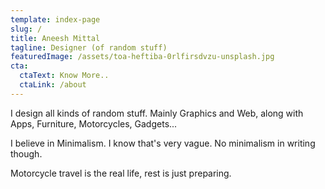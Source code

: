 ```yaml
---
template: index-page
slug: /
title: Aneesh Mittal
tagline: Designer (of random stuff)
featuredImage: /assets/toa-heftiba-0rlfirsdvzu-unsplash.jpg
cta:
  ctaText: Know More..
  ctaLink: /about
---
```

I design all kinds of random stuff. Mainly Graphics and Web, along with Apps, Furniture, Motorcycles, Gadgets...

I believe in Minimalism. I know that's very vague. No minimalism in writing though.

Motorcycle travel is the real life, rest is just preparing.